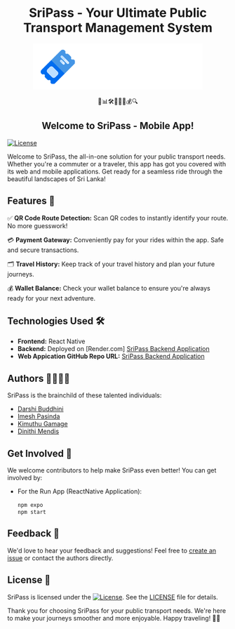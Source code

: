 <h1 align="center">SriPass - Your Ultimate Public Transport Management System</h1>
<p align="center">
  <img src="https://github.com/SriPass/SriPass-MOBILE-APP/blob/dev/assets/images/logov2.png" alt="SriPass Logo" />
</p>

<p align="center">
  🚌📊🛠️👮🧑‍✈️💰🔍
</p>

<h2 align="center">Welcome to SriPass - Mobile App!</h2>

[![License](https://img.shields.io/badge/license-MIT-blue.svg)](https://opensource.org/licenses/MIT)

Welcome to SriPass, the all-in-one solution for your public transport needs. Whether you're a commuter or a traveler, this app has got you covered with its web and mobile applications. Get ready for a seamless ride through the beautiful landscapes of Sri Lanka!

## Features 🌟

✅ **QR Code Route Detection:** Scan QR codes to instantly identify your route. No more guesswork!

💳 **Payment Gateway:** Conveniently pay for your rides within the app. Safe and secure transactions.

🗂️ **Travel History:** Keep track of your travel history and plan your future journeys.

💰 **Wallet Balance:** Check your wallet balance to ensure you're always ready for your next adventure.

## Technologies Used 🛠️

- **Frontend:** React Native
- **Backend:** Deployed on [Render.com] [SriPass Backend Application](https://sripass.onrender.com/)
- **Web Appication GitHub Repo URL:** [SriPass Backend Application](https://github.com/SriPass/SriPass-WEB-APP)

## Authors 👩‍💻👨‍💻

SriPass is the brainchild of these talented individuals:

- [Darshi Buddhini](https://github.com/darshibuddhini)
- [Imesh Pasinda](https://github.com/imeshpasinda)
- [Kimuthu Gamage](https://github.com/kimuthuug)
- [Dinithi Mendis](https://github.com/dinithi27)

## Get Involved 🚀

We welcome contributors to help make SriPass even better! You can get involved by:

- For the Run App (ReactNative Application):
  
  ```
  npm expo
  npm start
  ```

## Feedback 💌

We'd love to hear your feedback and suggestions! Feel free to [create an issue](https://github.com/your-username/sripass/issues) or contact the authors directly.

## License 📜

SriPass is licensed under the [![License](https://img.shields.io/badge/license-MIT-blue.svg)](https://opensource.org/licenses/MIT). See the [LICENSE](LICENSE) file for details.

Thank you for choosing SriPass for your public transport needs. We're here to make your journeys smoother and more enjoyable. Happy traveling! 🚌✨
